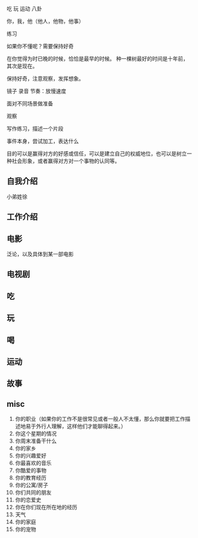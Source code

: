 吃
玩
运动
八卦

你，我，他（他人，他物，他事）


练习


如果你不懂呢？需要保持好奇

在你觉得为时已晚的时候，恰恰是最早的时候。
种一棵树最好的时间是十年前，其次是现在。

保持好奇，注意观察，发挥想象。


镜子
录音
节奏：放慢速度

面对不同场景做准备


观察


写作练习，描述一个片段


事件本身，尝试加工，表达什么


目的可以是赢得对方的好感或信任，可以是建立自己的权威地位，也可以是树立一种社会形象，或者赢得对方对一个事物的认同等。


## 自我介绍
小弟姓徐



## 工作介绍




## 电影
泛论，以及具体到某一部电影



## 电视剧




## 吃


## 玩


## 喝


## 运动



## 故事


## misc
1. 你的职业（如果你的工作不是很常见或者一般人不太懂，那么你就要把工作描述地易于外行人理解，这样他们才能聊得起来。）
2. 你这个星期的情况
3. 你周末准备干什么
4. 你的家乡
5. 你的兴趣爱好
6. 你最喜欢的音乐
7. 你酷爱的事物
8. 你的教育经历
9. 你的公寓/房子
10. 你们共同的朋友
11. 你的恋爱史
12. 你在你们现在所在地的经历
13. 天气
14. 你的家庭
15. 你的宠物

